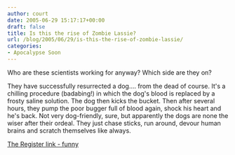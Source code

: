 ```yaml
---
author: court
date: 2005-06-29 15:17:17+00:00
draft: false
title: Is this the rise of Zombie Lassie?
url: /blog/2005/06/29/is-this-the-rise-of-zombie-lassie/
categories:
- Apocalypse Soon
---
```


Who are these scientists working for anyway?  Which side are they on?

They have successfully resurrected a dog.... from the dead of course.  It's a chilling procedure (badabing!) in which the dog's blood is replaced by a frosty saline solution.  The dog then kicks the bucket.  Then after several hours, they pump the poor bugger full of blood again, shock his heart and he's back.  Not very dog-friendly, sure, but apparently the dogs are none the wiser after their ordeal.  They just chase sticks, run around, devour human brains and scratch themselves like always.  

[The Register link - funny](http://www.theregister.co.uk/2005/06/29/zombie_dogs/)
